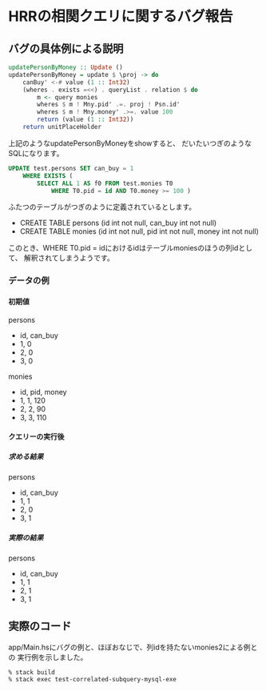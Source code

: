 HRRの相関クエリに関するバグ報告
===============================

バグの具体例による説明
----------------------

```haskell
updatePersonByMoney :: Update ()
updatePersonByMoney = update $ \proj -> do
	canBuy' <-# value (1 :: Int32)
	(wheres . exists =<<) . queryList . relation $ do
		m <- query monies
		wheres $ m ! Mny.pid' .=. proj ! Psn.id'
		wheres $ m ! Mny.money' .>=. value 100
		return (value (1 :: Int32))
	return unitPlaceHolder
```

上記のようなupdatePersonByMoneyをshowすると、
だいたいつぎのようなSQLになります。

```sql
UPDATE test.persons SET can_buy = 1
	WHERE EXISTS (
		SELECT ALL 1 AS f0 FROM test.monies T0
			WHERE T0.pid = id AND T0.money >= 100 )
```

ふたつのテーブルがつぎのように定義されているとします。

* CREATE TABLE persons (id int not null, can\_buy int not null)
* CREATE TABLE monies (id int not null, pid int not null, money int not null)

このとき、WHERE T0.pid = idにおけるidはテーブルmoniesのほうの列idとして、
解釈されてしまうようです。

### データの例

#### 初期値

persons

* id, can\_buy
* 1, 0
* 2, 0
* 3, 0

monies

* id, pid, money
* 1, 1, 120
* 2, 2, 90
* 3, 3, 110

#### クエリーの実行後

##### 求める結果

persons

* id, can\_buy
* 1, 1
* 2, 0
* 3, 1

##### 実際の結果

persons

* id, can\_buy
* 1, 1
* 2, 1
* 3, 1

実際のコード
------------

app/Main.hsにバグの例と、ほぼおなじで、列idを持たないmonies2による例との
実行例を示しました。

```
% stack build
% stack exec test-correlated-subquery-mysql-exe
```
